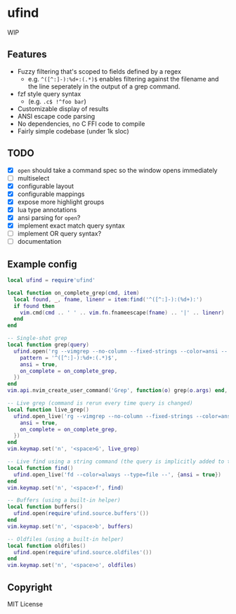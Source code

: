 ufind
=====

WIP

Features
--------
  - Fuzzy filtering that's scoped to fields defined by a regex
    - e.g. `^([^:]-):%d+:(.*)$` enables filtering against the filename and the line seperately in
      the output of a grep command.
  - fzf style query syntax
    - (e.g. `.c$ !^foo bar`)
  - Customizable display of results
  - ANSI escape code parsing
  - No dependencies, no C FFI code to compile
  - Fairly simple codebase (under 1k sloc)

TODO
----
  - [x] `open` should take a command spec so the window opens immediately
  - [ ] multiselect
  - [x] configurable layout
  - [x] configurable mappings
  - [x] expose more highlight groups
  - [x] lua type annotations
  - [x] ansi parsing for `open`?
  - [x] implement exact match query syntax
  - [ ] implement OR query syntax?
  - [ ] documentation

Example config
--------------
```lua
local ufind = require'ufind'

local function on_complete_grep(cmd, item)
  local found, _, fname, linenr = item:find('^([^:]-):(%d+):')
  if found then
    vim.cmd(cmd .. ' ' .. vim.fn.fnameescape(fname) .. '|' .. linenr)
  end
end

-- Single-shot grep
local function grep(query)
  ufind.open('rg --vimgrep --no-column --fixed-strings --color=ansi --' .. query, {
    pattern = '^([^:]-):%d+:(.*)$',
    ansi = true,
    on_complete = on_complete_grep,
  })
end
vim.api.nvim_create_user_command('Grep', function(o) grep(o.args) end, {nargs = '+'})

-- Live grep (command is rerun every time query is changed)
local function live_grep()
  ufind.open_live('rg --vimgrep --no-column --fixed-strings --color=ansi -- ', {
    ansi = true,
    on_complete = on_complete_grep,
  })
end
vim.keymap.set('n', '<space>G', live_grep)

-- Live find using a string command (the query is implicitly added to the end)
local function find()
  ufind.open_live('fd --color=always --type=file --', {ansi = true})
end
vim.keymap.set('n', '<space>f', find)

-- Buffers (using a built-in helper)
local function buffers()
  ufind.open(require'ufind.source.buffers'())
end
vim.keymap.set('n', '<space>b', buffers)

-- Oldfiles (using a built-in helper)
local function oldfiles()
  ufind.open(require'ufind.source.oldfiles'())
end
vim.keymap.set('n', '<space>o', oldfiles)
```

Copyright
---------
MIT License
